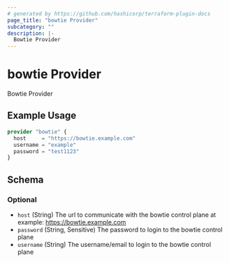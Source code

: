 ```yaml
---
# generated by https://github.com/hashicorp/terraform-plugin-docs
page_title: "bowtie Provider"
subcategory: ""
description: |-
  Bowtie Provider
---
```


# bowtie Provider

Bowtie Provider

## Example Usage

```terraform
provider "bowtie" {
  host     = "https://bowtie.example.com"
  username = "example"
  password = "test1123"
}
```

<!-- schema generated by tfplugindocs -->
## Schema

### Optional

- `host` (String) The url to communicate with the bowtie control plane at example: https://bowtie.example.com
- `password` (String, Sensitive) The password to login to the bowtie control plane
- `username` (String) The username/email to login to the bowtie control plane
